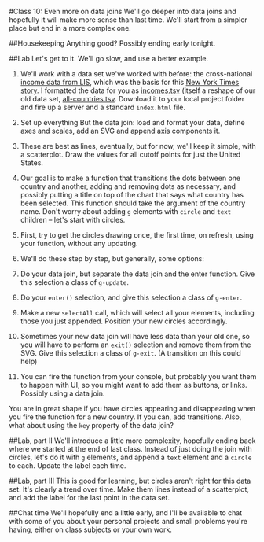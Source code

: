 #Class 10: Even more on data joins
We'll go deeper into data joins and hopefully it will make more sense than last time. We'll start from a simpler place but end in a more complex one.

##Housekeeping
Anything good?
Possibly ending early tonight.

##Lab
Let's get to it. We'll go slow, and use a better example.

1. We'll work with a data set we've worked with before: the cross-national [income data from LIS](www.lisdatacenter.org/resources/other-databases/), which was the basis for this [New York Times story](http://www.nytimes.com/2014/04/23/upshot/the-american-middle-class-is-no-longer-the-worlds-richest.html). I formatted the data for you as [incomes.tsv](incomes.tsv) (itself a reshape of our old data set, [all-countries.tsv](all-countries.tsv). Download it to your local project folder and fire up a server and a standard `index.html` file.

2. Set up everything But the data join: load and format your data, define axes and scales, add an SVG and append axis components it.

3. These are best as lines, eventually, but for now, we'll keep it simple, with a scatterplot. Draw the values for all cutoff points for just the United States.

4. Our goal is to make a function that transitions the dots between one country and another, adding and removing dots as necessary, and possibly putting a title on top of the chart that says what country has been selected. This function should take the argument of the country name. Don't worry about adding `g` elements with `circle` and `text` children – let's start with circles.

5. First, try to get the circles drawing once, the first time, on refresh, using your function, without any updating.

6. We'll do these step by step, but generally, some options:

  1. Do your data join, but separate the data join and the enter function. Give this selection a class of `g-update`.

  2. Do your `enter()` selection, and give this selection a class of `g-enter`. 

  4. Make a new `selectAll` call, which will select all your elements, including those you just appended. Position your new circles accordingly.

  5. Sometimes your new data join will have less data than your old one, so you will have to perform an `exit()` selection and remove them from the SVG. Give this selection a class of `g-exit`. (A transition on this could help)


7. You can fire the function from your console, but probably you want them to happen with UI, so you might want to add them as buttons, or links. Possibly using a data join.

You are in great shape if you have circles appearing and disappearing when you fire the function for a new country. If you can, add transitions. Also, what about using the `key` property of the data join?

##Lab, part II
We'll introduce a little more complexity, hopefully ending back where we started at the end of last class. Instead of just doing the join with circles, let's do it with `g` elements, and append a `text` element and a `circle` to each. Update the label each time.

##Lab, part III
This is good for learning, but circles aren't right for this data set. It's clearly a trend over time. Make them lines instead of a scatterplot, and add the label for the last point in the data set.

##Chat time
We'll hopefully end a little early, and I'll be available to chat with some of you about your personal projects and small problems you're having, either on class subjects or your own work.
